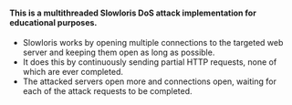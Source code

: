 #### This is a multithreaded Slowloris DoS attack implementation for educational purposes. ####

* Slowloris works by opening multiple connections to the targeted web server and keeping them open as long as possible. 
* It does this by continuously sending partial HTTP requests, none of which are ever completed. 
* The attacked servers open more and connections open, waiting for each of the attack requests to be completed.

  





